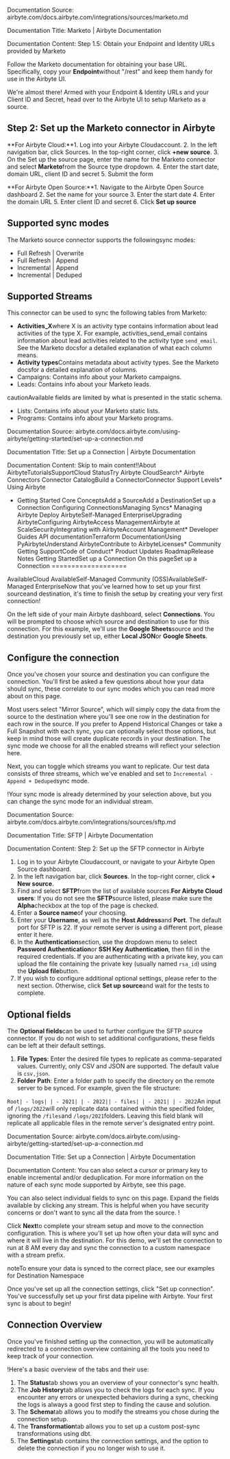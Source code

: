 Documentation Source:
airbyte.com/docs.airbyte.com/integrations/sources/marketo.md

Documentation Title:
Marketo | Airbyte Documentation

Documentation Content:
Step 1.5: Obtain your Endpoint and Identity URLs provided by Marketo​

Follow the Marketo documentation for obtaining your base URL. Specifically, copy your **Endpoint**without "/rest" and keep them handy for use in the Airbyte UI.

We're almost there! Armed with your Endpoint & Identity URLs and your Client ID and Secret, head over to the Airbyte UI to setup Marketo as a source.

Step 2: Set up the Marketo connector in Airbyte​
------------------------------------------------

**For Airbyte Cloud:**1. Log into your Airbyte Cloudaccount.
2. In the left navigation bar, click Sources. In the top-right corner, click **+new source**.
3. On the Set up the source page, enter the name for the Marketo connector and select **Marketo**from the Source type dropdown.
4. Enter the start date, domain URL, client ID and secret
5. Submit the form

**For Airbyte Open Source:**1. Navigate to the Airbyte Open Source dashboard
2. Set the name for your source
3. Enter the start date
4. Enter the domain URL
5. Enter client ID and secret
6. Click **Set up source**

Supported sync modes​
---------------------

The Marketo source connector supports the followingsync modes:

* Full Refresh | Overwrite
* Full Refresh | Append
* Incremental | Append
* Incremental | Deduped

Supported Streams​
------------------

This connector can be used to sync the following tables from Marketo:

* **Activities\_X**where X is an activity type contains information about lead activities of the type X. For example, activities\_send\_email contains information about lead activities related to the activity type `send_email`. See the Marketo docsfor a detailed explanation of what each column means.
* **Activity types**Contains metadata about activity types. See the Marketo docsfor a detailed explanation of columns.
* Campaigns: Contains info about your Marketo campaigns.
* Leads: Contains info about your Marketo leads.

cautionAvailable fields are limited by what is presented in the static schema.

* Lists: Contains info about your Marketo static lists.
* Programs: Contains info about your Marketo programs.



Documentation Source:
airbyte.com/docs.airbyte.com/using-airbyte/getting-started/set-up-a-connection.md

Documentation Title:
Set up a Connection | Airbyte Documentation

Documentation Content:
Skip to main content!!About AirbyteTutorialsSupportCloud StatusTry Airbyte CloudSearch* Airbyte Connectors
Connector CatalogBuild a ConnectorConnector Support Levels* Using Airbyte
* Getting Started
	Core ConceptsAdd a SourceAdd a DestinationSet up a Connection
Configuring ConnectionsManaging Syncs* Managing Airbyte
Deploy AirbyteSelf-Managed EnterpriseUpgrading AirbyteConfiguring AirbyteAccess ManagementAirbyte at ScaleSecurityIntegrating with AirbyteAccount Management* Developer Guides
API documentationTerraform DocumentationUsing PyAirbyteUnderstand AirbyteContribute to AirbyteLicenses* Community
Getting SupportCode of Conduct* Product Updates
RoadmapRelease Notes
Getting StartedSet up a Connection
On this pageSet up a Connection
===================

AvailableCloud AvailableSelf-Managed Community (OSS)AvailableSelf-Managed EnterpriseNow that you've learned how to set up your first sourceand destination, it's time to finish the setup by creating your very first connection!

On the left side of your main Airbyte dashboard, select **Connections**. You will be prompted to choose which source and destination to use for this connection. For this example, we'll use the **Google Sheets**source and the destination you previously set up, either **Local JSON**or **Google Sheets**.

Configure the connection​
-------------------------

Once you've chosen your source and destination you can configure the connection. You'll first be asked a few questions about how your data should sync, these correlate to our sync modes which you can read more about on this page.

Most users select "Mirror Source", which will simply copy the data from the source to the destination where you'll see one row in the destination for each row in the source. If you prefer to Append Historical Changes or take a Full Snapshot with each sync, you can optionally select those options, but keep in mind those will create duplicate records in your destination. The sync mode we choose for all the enabled streams will reflect your selection here.

Next, you can toggle which streams you want to replicate. Our test data consists of three streams, which we've enabled and set to `Incremental - Append + Deduped`sync mode.

!Your sync mode is already determined by your selection above, but you can change the sync mode for an individual stream.



Documentation Source:
airbyte.com/docs.airbyte.com/integrations/sources/sftp.md

Documentation Title:
SFTP | Airbyte Documentation

Documentation Content:
Step 2: Set up the SFTP connector in Airbyte​

1. Log in to your Airbyte Cloudaccount, or navigate to your Airbyte Open Source dashboard.
2. In the left navigation bar, click **Sources**. In the top-right corner, click **+ New source**.
3. Find and select **SFTP**from the list of available sources.**For Airbyte Cloud users**: If you do not see the **SFTP**source listed, please make sure the **Alpha**checkbox at the top of the page is checked.
4. Enter a **Source name**of your choosing.
5. Enter your **Username**, as well as the **Host Address**and **Port**. The default port for SFTP is 22. If your remote server is using a different port, please enter it here.
6. In the **Authentication**section, use the dropdown menu to select **Password Authentication**or **SSH Key Authentication**, then fill in the required credentials. If you are authenticating with a private key, you can upload the file containing the private key (usually named `rsa_id`) using the **Upload file**button.
7. If you wish to configure additional optional settings, please refer to the next section. Otherwise, click **Set up source**and wait for the tests to complete.

Optional fields​
----------------

The **Optional fields**can be used to further configure the SFTP source connector. If you do not wish to set additional configurations, these fields can be left at their default settings.

1. **File Types**: Enter the desired file types to replicate as comma-separated values. Currently, only CSV and JSON are supported. The default value is `csv,json`.
2. **Folder Path**: Enter a folder path to specify the directory on the remote server to be synced. For example, given the file structure:

`Root| - logs| | - 2021| | - 2022|| - files| | - 2021| | - 2022`An input of `/logs/2022`will only replicate data contained within the specified folder, ignoring the `/files`and `/logs/2021`folders. Leaving this field blank will replicate all applicable files in the remote server's designated entry point.



Documentation Source:
airbyte.com/docs.airbyte.com/using-airbyte/getting-started/set-up-a-connection.md

Documentation Title:
Set up a Connection | Airbyte Documentation

Documentation Content:
You can also select a cursor or primary key to enable incremental and/or deduplication. For more information on the nature of each sync mode supported by Airbyte, see this page.

You can also select individual fields to sync on this page. Expand the fields available by clicking any stream. This is helpful when you have security concerns or don't want to sync all the data from the source.
!

Click **Next**to complete your stream setup and move to the connection configuration. This is where you'll set up how often your data will sync and where it will live in the destination. For this demo, we'll set the connection to run at 8 AM every day and sync the connection to a custom namespace with a stream prefix.

noteTo ensure your data is synced to the correct place, see our examples for Destination Namespace

Once you've set up all the connection settings, click "Set up connection". You've successfully set up your first data pipeline with Airbyte. Your first sync is about to begin!

Connection Overview​
--------------------

Once you've finished setting up the connection, you will be automatically redirected to a connection overview containing all the tools you need to keep track of your connection.

!Here's a basic overview of the tabs and their use:

1. The **Status**tab shows you an overview of your connector's sync health.
2. The **Job History**tab allows you to check the logs for each sync. If you encounter any errors or unexpected behaviors during a sync, checking the logs is always a good first step to finding the cause and solution.
3. The **Schema**tab allows you to modify the streams you chose during the connection setup.
4. The **Transformation**tab allows you to set up a custom post-sync transformations using dbt.
5. The **Settings**tab contains the connection settings, and the option to delete the connection if you no longer wish to use it.




